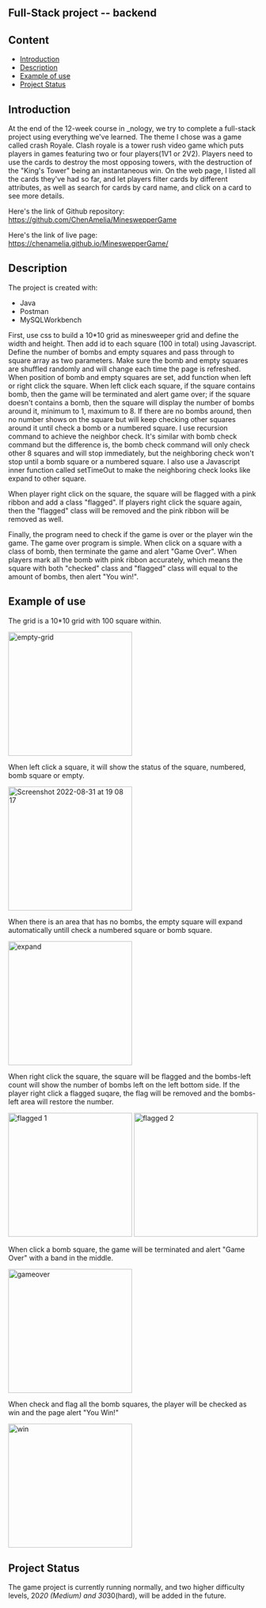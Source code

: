 ## Full-Stack project -- backend
## Content
* [Introduction](#introduction)
* [Description](#description)
* [Example of use](#example-of-use)
* [Project Status](#project-status)

## Introduction
At the end of the 12-week course in _nology, we try to complete a full-stack project using everything we've learned. The theme I chose was a game called crash Royale.
Clash royale is a tower rush video game which puts players in games featuring two or four players(1V1 or 2V2). Players need to use the cards to destroy the most opposing towers, with the destruction of the "King's Tower" being an instantaneous win.
On the web page, I listed all the cards they've had so far, and let players filter cards by different attributes, as well as search for cards by card name, and click on a card to see more details.


Here's the link of Github repository: https://github.com/ChenAmelia/MineswepperGame

Here's the link of live page: https://chenamelia.github.io/MineswepperGame/
	
## Description
The project is created with:
* Java
* Postman
* MySQLWorkbench

First, use css to build a 10*10 grid as minesweeper grid and define the width and height. Then add id to each square (100 in total) using Javascript. Define the number of bombs and empty squares and pass through to square array as two parameters. Make sure the bomb and empty squares are shuffled randomly and will change each time the page is refreshed. When position of bomb and empty squares are set, add function when left or right click the square. When left click each square, if the square contains bomb, then the game will be terminated and alert game over; if the square doesn't contains a bomb, then the square will display the number of bombs around it, minimum to 1, maximum to 8. If there are no bombs around, then no number shows on the square but will keep checking other squares around it until check a bomb or a numbered square. I use recursion command to achieve the neighbor check. It's similar with bomb check command but the difference is, the bomb check command will only check other 8 squares and will stop immediately, but the neighboring check won't stop until a bomb square or a numbered square. I also use a Javascript inner function called setTimeOut to make the neighboring check looks like expand to other square.

When player right click on the square, the square will be flagged with a pink ribbon and add a class "flagged". If players right click the square again, then the "flagged" class will be removed and the pink ribbon will be removed as well.

Finally, the program need to check if the game is over or the player win the game. The game over program is simple. When click on a square with a class of bomb, then terminate the game and alert "Game Over". When players mark all the bomb with pink ribbon accurately, which means the square with both "checked" class and "flagged" class will equal to the amount of bombs, then alert "You win!".

## Example of use
The grid is a 10*10 grid with 100 square within.

<img width="250" alt="empty-grid" src="https://user-images.githubusercontent.com/109622201/187748785-59b34038-0acc-45ba-bdd9-fe99ccd835db.png">

When left click a square, it will show the status of the square, numbered, bomb square or empty.

<img width="250" alt="Screenshot 2022-08-31 at 19 08 17" src="https://user-images.githubusercontent.com/109622201/187749310-52315a41-296e-4b2b-b3f4-f77c3794cc2b.png">

When there is an area that has no bombs, the empty square will expand automatically untill check a numbered square or bomb square.

<img width="250" alt="expand" src="https://user-images.githubusercontent.com/109622201/187749510-46687cff-9ce7-491c-87ea-71cf072213ec.png">

When right click the square, the square will be flagged and the bombs-left count will show the number of bombs left on the left bottom side. If the player right click a flagged suqare, the flag will be removed and the bombs-left area will restore the number.

<img width="250" alt="flagged 1" src="https://user-images.githubusercontent.com/109622201/187749969-8e1a0727-e667-459b-8118-c0080299ecba.png">
<img width="250" alt="flagged 2" src="https://user-images.githubusercontent.com/109622201/187749993-4086401c-5e60-40eb-9056-48cc22361558.png">

When click a bomb square, the game will be terminated and alert "Game Over" with a band in the middle.

<img width="250" alt="gameover" src="https://user-images.githubusercontent.com/109622201/187750337-b81bc58c-efda-4dfd-819b-bfc83ffdde6e.png">

When check and flag all the bomb squares, the player will be checked as win and the page alert "You Win!"

<img width="250" alt="win" src="https://user-images.githubusercontent.com/109622201/187750594-2982b7fe-b9a3-43ba-b292-3898909c6b50.png">


## Project Status
The game project is currently running normally, and two higher difficulty levels, 20*20 (Medium) and 30*30(hard), will be added in the future.
